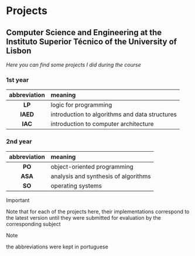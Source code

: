 # Projects
## Computer Science and Engineering at the Instituto Superior Técnico of the University of Lisbon

*Here you can find some projects I did during the course*

### 1st year
| abbreviation | meaning |
|:---:|:---|
| __LP__ | logic for programming |
| __IAED__ | introduction to algorithms and data structures |
| __IAC__ | introduction to computer architecture |

### 2nd year
| abbreviation | meaning |
|:---:|:---|
| __PO__ | object-oriented programming |
| __ASA__ | analysis and synthesis of algorithms |
| __SO__ | operating systems |


> [!IMPORTANT]
> Note that for each of the projects here, their implementations correspond to the latest version until they were submitted for evaluation by the corresponding subject

> [!NOTE]
> the abbreviations were kept in portuguese
